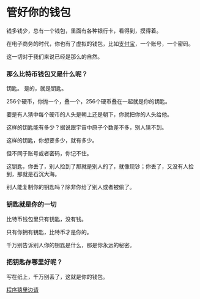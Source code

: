# 管好你的钱包

钱多钱少，总有一个钱包，里面有各种银行卡，看得到，摸得着。

在电子商务的时代，你也有了虚拟的钱包，比如[支付宝](https://www.alipay.com/)，一个账号，一个密码。

这一切对于我们来说已经是那么的自然。

### 那么比特币钱包又是什么呢？

钥匙。
是的，就是钥匙。

256个硬币，你抛一个，叠一个，256个硬币叠在一起就是你的钥匙。

要是有人猜中每个硬币的人头是朝上还是朝下，你就把你的人头给他。

这样的钥匙能有多少？据说跟宇宙中原子个数差不多，别人猜不到。

这样的钥匙，你想要多少，就有多少。

但不同于账号或者密码，你记不住。

这钥匙，你丢了，别人捡到了那就是别人的了，就像现钞；你丢了，又没有人捡到，那就是石沉大海。

别人能复制你的钥匙吗？除非你给了别人或者被偷了。

### 钥匙就是你的一切

比特币钱包里只有钥匙，没有钱。

只有你拥有钥匙，比特币才是你的。

千万别告诉别人你的钥匙是什么，那是你永远的秘密。

### 把钥匙存哪里好呢？

写在纸上，千万别丢了，这就是你的钱包。

[程序猿里边请](ape/WALLET.md)




